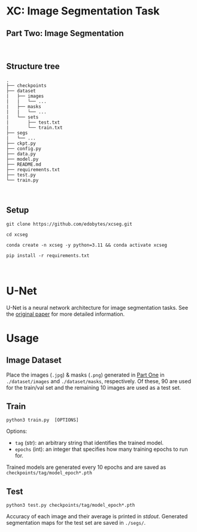 # XC: Image Segmentation Task

## Part Two: Image Segmentation

<br>

## Structure tree
```
.         
├── checkpoints                         
├── dataset                        
|   ├── images
|   |   └── ...  
|   ├── masks  
|   |   └── ...                         
|   └── sets
|       ├── test.txt  
|       └── train.txt       
├── segs          
|   └── ...              
├── ckpt.py           
├── config.py         
├── data.py       
├── model.py              
├── README.md           
├── requirements.txt   
├── test.py          
└── train.py   
```

<br>

## Setup

```
git clone https://github.com/edobytes/xcseg.git
```

```
cd xcseg
```

```
conda create -n xcseg -y python=3.11 && conda activate xcseg

pip install -r requirements.txt 
```

<br> 

# U-Net
U-Net is a neural network architecture for image segmentation tasks.
See the [original paper](https://arxiv.org/abs/1505.04597) for more detailed information.

# Usage
## Image Dataset
Place the images (`.jpg`) & masks (`.png`) generated in [Part One](https://github.com/edobytes/xcimg.git) in `./dataset/images` and `./dataset/masks`, respectively.
Of these, 90 are used for the train/val set and the remaining 10 images are used as a test set.


## Train

```
python3 train.py  [OPTIONS]
```

Options:
* `tag` (str): an arbitrary string that identifies the trained model.
* `epochs` (int): an integer that specifies how many training epochs to run for.

Trained models are generated every 10 epochs and are saved as `checkpoints/tag/model_epoch*.pth`

## Test

```
python3 test.py checkpoints/tag/model_epoch*.pth
```

Accuracy of each image and their average is printed in _stdout_.
Generated segmentation maps for the test set are saved in `./segs/`.
